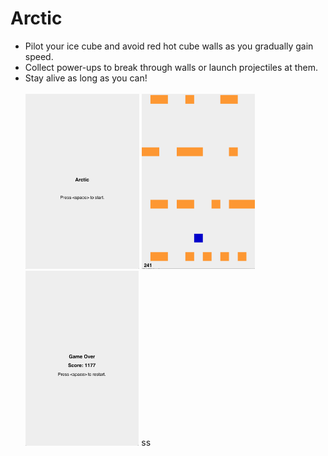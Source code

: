 # Arctic
* Pilot your ice cube and avoid red hot cube walls as you gradually gain speed.
* Collect power-ups to break through walls or launch projectiles at them.
* Stay alive as long as you can!<br/><br/>
<img height="280" alt="arctic" src="https://raw.githubusercontent.com/kolekd/Arctic/master/img/arctic-start.png">       <img height="280" alt="arctic" src="https://raw.githubusercontent.com/kolekd/Arctic/master/img/arctic_gameplay.png">        <img height="280" alt="arctic" src="https://raw.githubusercontent.com/kolekd/Arctic/master/img/arctic_gameover.png">
ss
